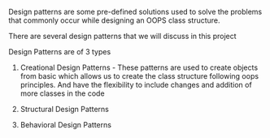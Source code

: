 Design patterns are some pre-defined solutions used to solve the problems 
that commonly occur while designing an OOPS class structure.

There are several design patterns that we will discuss in this project


Design Patterns are of 3 types 

1) Creational Design Patterns - These patterns are used to create objects from basic
which allows us to create the class structure following oops principles. And have the
flexibility to include changes and addition of more classes in the code

2) Structural Design Patterns
3) Behavioral Design Patterns

